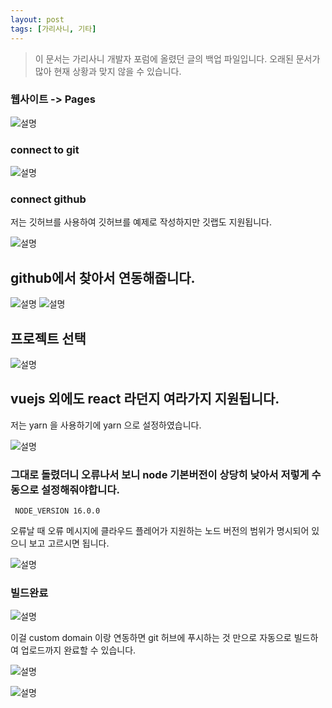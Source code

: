 ```yaml
---
layout: post
tags: [가리사니, 기타]
---
```


> 이 문서는 가리사니 개발자 포럼에 올렸던 글의 백업 파일입니다.
오래된 문서가 많아 현재 상황과 맞지 않을 수 있습니다.

### 웹사이트 -> Pages
![설명](/file/forum/b6170b43-b6cc-4b31-8fbd-a65910402f63.png)

### connect to git
![설명](/file/forum/00d8ddb0-58f4-43fb-b542-ce3a2540f370.png)

### connect github

저는 깃허브를 사용하여 깃허브를 예제로 작성하지만 깃랩도 지원됩니다.

![설명](/file/forum/8ec79508-4f0d-46ee-8e19-b7c11510d99c.png)

## github에서 찾아서 연동해줍니다.
![설명](/file/forum/855ad583-f8e6-419b-be87-772c769115ec.png)
![설명](/file/forum/9b2a94ff-eb78-4293-ad71-9d42a3c41b4c.png)

## 프로젝트 선택
![설명](/file/forum/42bec072-3255-4c02-a7ed-131318c86c08.png)

## vuejs 외에도 react 라던지 여라가지 지원됩니다.

저는 yarn 을 사용하기에 yarn 으로 설정하였습니다.

![설명](/file/forum/3c202450-8688-4aef-9133-aa1691f619c1.png)

### 그대로 돌렸더니 오류나서 보니 node 기본버전이 상당히 낮아서 저렇게 수동으로 설정해줘야합니다.

```
 NODE_VERSION 16.0.0
```

오류날 때 오류 메시지에 클라우드 플레어가 지원하는 노드 버전의 범위가 명시되어 있으니 보고 고르시면 됩니다.

![설명](/file/forum/7d5867cc-8d03-4244-8888-b91389001e58.png)

### 빌드완료

![설명](/file/forum/ae1b8eab-0da2-43cd-bc39-70d690929312.png)

이걸 custom domain 이랑 연동하면 git 허브에 푸시하는 것 만으로 자동으로 빌드하여 업로드까지 완료할 수 있습니다.

![설명](/file/forum/75c6baa5-d14f-478c-ad81-22cb75f6d049.png)

![설명](/file/forum/3ec530fd-8f5c-4d3b-926f-a94e9ad739fd.png)
